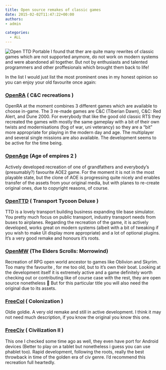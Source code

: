 ```yaml
---
title: Open source remakes of classic games
date: 2015-02-02T11:47:22+00:00
authors:
- admin

categories:
  - ALL
---
```

![Open TTD Portable](posts/openttd-portable-38.png "")
I found that ther are quite many rewrites of classic games which are not supported anymore, do not work on modern systems and were abandoned all together. But not by enthusiasts and talented programmers and other proffesionals which brought them back to life!

In the list I would just list the most prominent ones in my honest opinion so you can enjoy your old favourite once again:

### [OpenRA](http://www.openra.net/) ( C&C recreations )

OpenRA at the moment combines 3 different games which are available to choose in-game. The 3 re-made games are C&C (Tiberian Dawn), C&C: Red Alert, and Dune 2000. For everybody that like the good old classic RTS they recreated the games with mostly the same gameplay with a bit of their own twists and modernisations (fog of war, uni veterancy) so they are a &#8220;bit&#8221; more appropriate for playing in the modern day and age. The multiplayer and several single missions are also available. The development seems to be active for the time being.

### [OpenAge](http://openage.sft.mx/) (Age of empires 2 )

Actively developed recreation of one of grandfathers and everybody&#8217;s (presumably?) favourite AOE2 game. For the moment it is not in the most playable state, but the clone of AOE is progressing quite nicely and enables transfer of the assets from your original media, but with planes to re-create original ones, due to copyright reasons, of course.

### [OpenTTD](http://www.openttd.org/en/) ( Transport Tycoon Deluxe )

TTD is a lovely transport building business expanding tile base simulator. You pretty much focus on public transport, industry transport needs from buses to airplanes. Regarding the recreation of the game, it is actively developed, works great on modern systems (albeit with a bit of tweaking if you wish to make UI display more appropriate) and a lot of optional plugins. It&#8217;s a very good remake and honours it&#8217;s roots.

### [OpenMW](https://openmw.org/en/) (The Elders Scrolls: Morrowind)

Recreation of RPG open world ancestor to games like Oblivion and Skyrim. Too many the favourite , for me too old, but to it&#8217;s own their boat. Looking at the development itself it is extremely active and a game definitely worth checking out or contributing like of course case with the rest, they are open source nonetheless 🙂 But for this particular title you will also need the original due to its assets.

### [FreeCol](http://www.freecol.org/) ( Colonization )

Oldie goldie. A very old remake and still in active development. I think it may not need much description, if you know the original you know this one.

### [FreeCiv](https://play.freeciv.org/) ( Civilization II )

This one I checked some time ago as well, they even have port for Android devices (Better to play on a tablet but nonetheless i guess you can use phablet too). Rapid development, following the roots, really the best throwback in time of the golden era of civ genre. I&#8217;d recommend this recreation full heartedly.